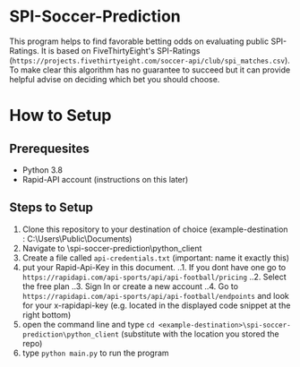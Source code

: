 # SPI-Soccer-Prediction

This program helps to find favorable betting odds on evaluating public SPI-Ratings.
It is based on FiveThirtyEight's SPI-Ratings  (`https://projects.fivethirtyeight.com/soccer-api/club/spi_matches.csv`).
To make clear this algorithm has no guarantee to succeed but it can provide helpful advise on deciding which bet you should choose.

# How to Setup

## Prerequesites
* Python 3.8
* Rapid-API account (instructions on this later)

## Steps to Setup
1. Clone this repository to your destination of choice (example-destination : C:\Users\Public\Documents)
2. Navigate to <example-destination>\spi-soccer-prediction\python_client
3. Create a file called `api-credentials.txt` (important: name it exactly this)
4. put your Rapid-Api-Key in this document.
    ..1. If you dont have one go to `https://rapidapi.com/api-sports/api/api-football/pricing`
    ..2. Select the free plan
    ..3. Sign In or create a new account
    ..4. Go to `https://rapidapi.com/api-sports/api/api-football/endpoints` and look for your x-rapidapi-key (e.g. located in the displayed code snippet at the right bottom)
5. open the command line and type `cd <example-destination>\spi-soccer-prediction\python_client` (substitute <example-destination> with the location you stored the repo)
6. type `python main.py` to run the program 




